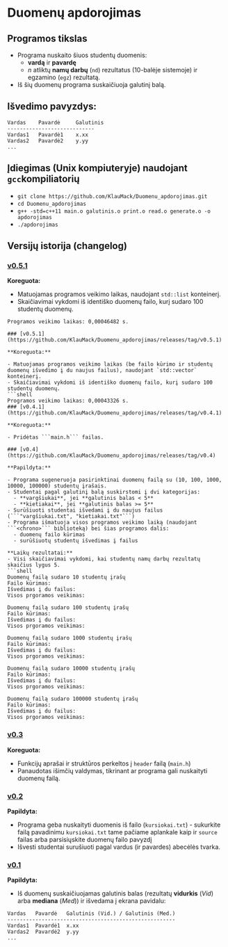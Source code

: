 # Duomenų apdorojimas
## Programos tikslas
- Programa nuskaito šiuos studentų duomenis:
  - **vardą** ir **pavardę**
  - *n* atliktų **namų darbų** (`nd`) rezultatus (10-balėje sistemoje) ir egzamino (`egz`) rezultatą.
- Iš šių duomenų programa suskaičiuoja galutinį balą.
## Išvedimo pavyzdys:
```shell
Vardas    Pavardė     Galutinis
----------------------------
Vardas1   Pavardė1    x.xx
Vardas2   Pavardė2    y.yy
...
```
## Įdiegimas (Unix kompiuteryje) naudojant `gcc`kompiliatorių 

- `git clone https://github.com/KlauMack/Duomenu_apdorojimas.git`
- `cd Duomenu_apdorojimas`
- `g++ -std=c++11 main.o galutinis.o print.o read.o generate.o -o apdorojimas`
- `./apdorojimas`
## Versijų istorija (changelog)
### [v0.5.1](https://github.com/KlauMack/Duomenu_apdorojimas/releases/tag/v0.5.1)

**Koreguota:**

- Matuojamas programos veikimo laikas, naudojant `std::list` konteinerį.
- Skaičiavimai vykdomi iš identiško duomenų failo, kurį sudaro 100 studentų duomenų.
```shell
Programos veikimo laikas: 0,00046482 s.

### [v0.5.1](https://github.com/KlauMack/Duomenu_apdorojimas/releases/tag/v0.5.1)

**Koreguota:**

- Matuojamas programos veikimo laikas (be failo kūrimo ir studentų duomenų išvedimo į du naujus failus), naudojant `std::vector` konteinerį.
- Skaičiavimai vykdomi iš identiško duomenų failo, kurį sudaro 100 studentų duomenų.
```shell
Programos veikimo laikas: 0,00043326 s.
### [v0.4.1](https://github.com/KlauMack/Duomenu_apdorojimas/releases/tag/v0.4.1)

**Koreguota:**

- Pridėtas ```main.h``` failas.

### [v0.4](https://github.com/KlauMack/Duomenu_apdorojimas/releases/tag/v0.4)

**Papildyta:**

- Programa sugeneruoja pasirinktinai duomenų failą su (10, 100, 1000, 10000, 100000) studentų įrašais.
- Studentai pagal galutinį balą suskirstomi į dvi kategorijas:
  - **vargšiukai**, jei **galutinis balas < 5**
  - **kietiakai**, jei **galutinis balas >= 5**
- Surūšiuoti studentai išvedami į du naujus failus (```"vargšiukai.txt", "kietiakai.txt"```)
- Programa išmatuoja visos programos veikimo laiką (naudojant ```<chrono>``` biblioteką) bei šias programos dalis:
  - duomenų failo kūrimas
  - surūšiuotų studentų išvedimas į failus
  
**Laikų rezultatai:**
- Visi skaičiavimai vykdomi, kai studentų namų darbų rezultatų skaičius lygus 5.
```shell
Duomenų failą sudaro 10 studentų įrašų
Failo kūrimas:
Išvedimas į du failus:
Visos prgoramos veikimas:

Duomenų failą sudaro 100 studentų įrašų
Failo kūrimas:
Išvedimas į du failus:
Visos prgoramos veikimas:

Duomenų failą sudaro 1000 studentų įrašų
Failo kūrimas:
Išvedimas į du failus:
Visos prgoramos veikimas:

Duomenų failą sudaro 10000 studentų įrašų
Failo kūrimas:
Išvedimas į du failus:
Visos prgoramos veikimas:

Duomenų failą sudaro 100000 studentų įrašų
Failo kūrimas:
Išvedimas į du failus:
Visos prgoramos veikimas:
```
### [v0.3](https://github.com/KlauMack/Duomenu_apdorojimas/releases/tag/v0.3)

**Koreguota:**

- Funkcijų aprašai ir struktūros perkeltos į ```header``` failą (```main.h```)
- Panaudotas išimčių valdymas, tikrinant ar programa gali nuskaityti duomenų failą.

### [v0.2](https://github.com/KlauMack/Duomenu_apdorojimas/releases/tag/v0.2)

**Papildyta:**

- Programa geba nuskaityti duomenis iš failo (```kursiokai.txt```) - sukurkite failą pavadinimu ```kursiokai.txt``` tame pačiame aplankale kaip ir ```source``` failas arba parsisiųskite duomenų failo pavyzdį
- Išvesti studentai surušiuoti pagal vardus (ir pavardes) abecėlės tvarka.

### [v0.1](https://github.com/KlauMack/Duomenu_apdorojimas/releases/tag/v0.1)

**Papildyta:**

- Iš duomenų suskaičiuojamas galutinis balas (rezultatų **vidurkis** (*Vid*) arba **mediana** (*Med*)) ir išvedama į ekrana pavidalu:
```shell
Vardas   Pavardė   Galutinis (Vid.) / Galutinis (Med.)
------------------------------------------------------
Vardas1  Pavardė1  x.xx
Vardas2  Pavardė2  y.yy
...
```
